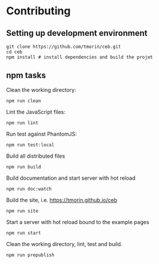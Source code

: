 # Contributing

## Setting up development environment

```shell
git clone https://github.com/tmorin/ceb.git
cd ceb
npm install # install dependencies and build the projet
```

## npm tasks

Clean the working directory:
```shell
npm run clean
```

Lint the JavaScript files:
```shell
npm run lint
```

Run test against PhantomJS:
```shell
npm run test:local
```
Build all distributed files
```shell
npm run build
```

Build documentation and start server with hot reload
```shell
npm run doc:watch
```

Build the site, i.e. https://tmorin.github.io/ceb
```shell
npm run site
```

Start a server with hot reload bound to the example pages
```shell
npm run start
```

Clean the working directory, lint, test and build.
```shell
npm run prepublish
```
